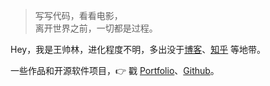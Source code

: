 > 写写代码，看看电影，  
> 离开世界之前，一切都是过程。

Hey，我是王帅林，进化程度不明，多出没于[博客](https://wangsl123.github.io)、[知乎](https://www.zhihu.com/people/wang-shuai-6-34-86/activities) 等地带。



一些作品和开源软件项目，👉 戳 [Portfolio](/portfolio)、[Github](http://github.com/wangsl123)。 


